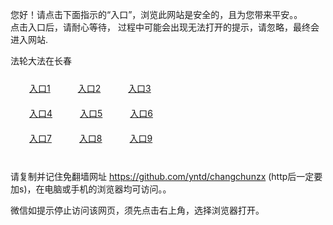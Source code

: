 您好！请点击下面指示的“入口”，浏览此网站是安全的，且为您带来平安。。 <br/>
点击入口后，请耐心等待， 过程中可能会出现无法打开的提示，请忽略，最终会进入网站. </br>

法轮大法在长春<br/>
<div style="padding:10px"><a style="margin:20px" target="_blank" href="https://dz6lr2uesyr4.cloudfront.net/2Qpsp?jtopif" id="ccLink1" rel="nofollow">入口1</a> <a target="_blank" style="margin:20px" href="https://d2eynsu7mvwsnp.cloudfront.net/2Qpsp?hpkwxqf" id="ccLink2" rel="nofollow">入口2</a> <a style="margin:20px" target="_blank" href="https://d1g4zjw3x0n459.cloudfront.net/2Qpsp?rsdguzf" id="ccLink3" rel="nofollow">入口3</a></div>

<div style="padding:10px" ><a style="margin:20px" target="_blank" href="https://dz6lr2uesyr4.cloudfront.net/2Qpsp?jtopif" id="ccLink4" rel="nofollow">入口4</a> <a style="margin:20px" href="https://d2eynsu7mvwsnp.cloudfront.net/2Qpsp?hpkwxqf" target="_blank" id="ccLink5" rel="nofollow">入口5</a> <a style="margin:20px" href="https://d1g4zjw3x0n459.cloudfront.net/2Qpsp?rsdguzf" target="_blank" id="ccLink6" rel="nofollow">入口6</a></div>

<div style="padding:10px"><a style="margin:20px" target="_blank" href="https://dz6lr2uesyr4.cloudfront.net/2Qpsp?jtopif" id="ccLink7" rel="nofollow">入口7</a> <a style="margin:20px" href="https://d2eynsu7mvwsnp.cloudfront.net/2Qpsp?hpkwxqf" target="_blank" id="ccLink8" rel="nofollow">入口8</a> <a style="margin:20px" target="_blank" href="https://d1g4zjw3x0n459.cloudfront.net/2Qpsp?rsdguzf" id="ccLink9" rel="nofollow">入口9</a></div>

<br/>



请复制并记住免翻墙网址 https://github.com/yntd/changchunzx (http后一定要加s)，在电脑或手机的浏览器均可访问。。<br/>

微信如提示停止访问该网页，须先点击右上角，选择浏览器打开。
